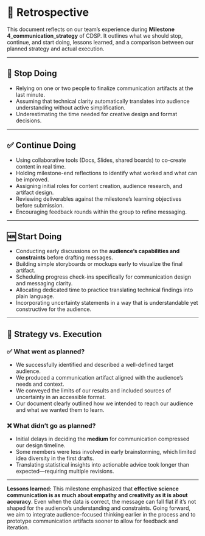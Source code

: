 # 🔄 Retrospective

This document reflects on our team’s experience during **Milestone 4\_communication\_strategy** of CDSP.
It outlines what we should stop, continue, and start doing, lessons learned, and a comparison between our planned strategy and actual execution.

---

## 🛑 Stop Doing

* Relying on one or two people to finalize communication artifacts at the last minute.
* Assuming that technical clarity automatically translates into audience understanding without active simplification.
* Underestimating the time needed for creative design and format decisions.

---

## ✅ Continue Doing

* Using collaborative tools (Docs, Slides, shared boards) to co-create content in real time.
* Holding milestone-end reflections to identify what worked and what can be improved.
* Assigning initial roles for content creation, audience research, and artifact design.
* Reviewing deliverables against the milestone’s learning objectives before submission.
* Encouraging feedback rounds within the group to refine messaging.

---

## 🆕 Start Doing

* Conducting early discussions on the **audience’s capabilities and constraints** before drafting messages.
* Building simple storyboards or mockups early to visualize the final artifact.
* Scheduling progress check-ins specifically for communication design and messaging clarity.
* Allocating dedicated time to practice translating technical findings into plain language.
* Incorporating uncertainty statements in a way that is understandable yet constructive for the audience.

---

## 🎯 Strategy vs. Execution

### ✅ What went as planned?

* We successfully identified and described a well-defined target audience.
* We produced a communication artifact aligned with the audience’s needs and context.
* We conveyed the limits of our results and included sources of uncertainty in an accessible format.
* Our document clearly outlined how we intended to reach our audience and what we wanted them to learn.

### ❌ What didn’t go as planned?

* Initial delays in deciding the **medium** for communication compressed our design timeline.
* Some members were less involved in early brainstorming, which limited idea diversity in the first drafts.
* Translating statistical insights into actionable advice took longer than expected—requiring multiple revisions.

---

**Lessons learned:**
This milestone emphasized that **effective science communication is as much about empathy and creativity as it is about accuracy**. Even when the data is correct, the message can fall flat if it’s not shaped for the audience’s understanding and constraints. Going forward, we aim to integrate audience-focused thinking earlier in the process and to prototype communication artifacts sooner to allow for feedback and iteration.

